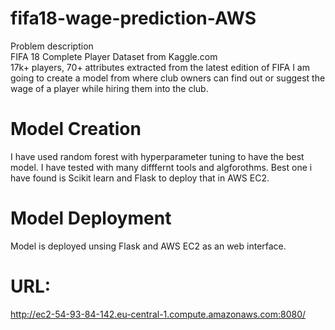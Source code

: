 # fifa18-wage-prediction-AWS
Problem description</br> 
FIFA 18 Complete Player Dataset from Kaggle.com  </br>
17k+ players, 70+ attributes extracted from the latest edition of FIFA  I am going to create a model from where club owners can find out or suggest the wage of a player while hiring them into the club.

# Model Creation
I have used random forest with hyperparameter tuning to have the best model. I have tested with many difffernt tools and algforothms. 
Best one i have found is Scikit learn and Flask to deploy that in AWS EC2.

# Model Deployment
Model is deployed unsing Flask and AWS EC2 as an web interface.

# URL: 
http://ec2-54-93-84-142.eu-central-1.compute.amazonaws.com:8080/
